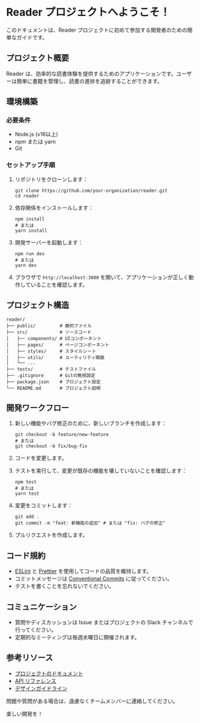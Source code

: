# Reader プロジェクトへようこそ！

このドキュメントは、Reader プロジェクトに初めて参加する開発者のための簡単なガイドです。

## プロジェクト概要

Reader は、効率的な読書体験を提供するためのアプリケーションです。ユーザーは簡単に書籍を管理し、読書の進捗を追跡することができます。

## 環境構築

### 必要条件

- Node.js (v16以上)
- npm または yarn
- Git

### セットアップ手順

1. リポジトリをクローンします：
   ```
   git clone https://github.com/your-organization/reader.git
   cd reader
   ```

2. 依存関係をインストールします：
   ```
   npm install
   # または
   yarn install
   ```

3. 開発サーバーを起動します：
   ```
   npm run dev
   # または
   yarn dev
   ```

4. ブラウザで `http://localhost:3000` を開いて、アプリケーションが正しく動作していることを確認します。

## プロジェクト構造

```
reader/
├── public/         # 静的ファイル
├── src/            # ソースコード
│   ├── components/ # UIコンポーネント
│   ├── pages/      # ページコンポーネント
│   ├── styles/     # スタイルシート
│   ├── utils/      # ユーティリティ関数
│   └── ...
├── tests/          # テストファイル
├── .gitignore      # Gitの無視設定
├── package.json    # プロジェクト設定
└── README.md       # プロジェクト説明
```

## 開発ワークフロー

1. 新しい機能やバグ修正のために、新しいブランチを作成します：
   ```
   git checkout -b feature/new-feature
   # または
   git checkout -b fix/bug-fix
   ```

2. コードを変更します。

3. テストを実行して、変更が既存の機能を壊していないことを確認します：
   ```
   npm test
   # または
   yarn test
   ```

4. 変更をコミットします：
   ```
   git add .
   git commit -m "feat: 新機能の追加" # または "fix: バグの修正"
   ```

5. プルリクエストを作成します。

## コード規約

- [ESLint](https://eslint.org/) と [Prettier](https://prettier.io/) を使用してコードの品質を維持します。
- コミットメッセージは [Conventional Commits](https://www.conventionalcommits.org/) に従ってください。
- テストを書くことを忘れないでください。

## コミュニケーション

- 質問やディスカッションは Issue またはプロジェクトの Slack チャンネルで行ってください。
- 定期的なミーティングは毎週水曜日に開催されます。

## 参考リソース

- [プロジェクトのドキュメント](https://example.com/docs)
- [API リファレンス](https://example.com/api)
- [デザインガイドライン](https://example.com/design)

問題や質問がある場合は、遠慮なくチームメンバーに連絡してください。

楽しい開発を！
